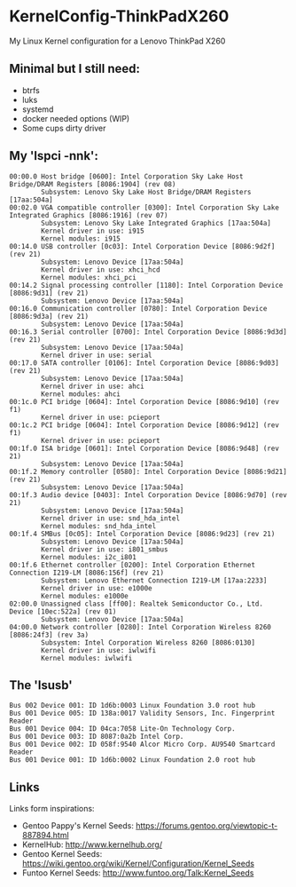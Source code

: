 KernelConfig-ThinkPadX260
==========================
My Linux Kernel configuration for a Lenovo ThinkPad X260

## Minimal but I still need:
* btrfs
* luks
* systemd
* docker needed options (WIP)
* Some cups dirty driver

## My 'lspci -nnk':
```
00:00.0 Host bridge [0600]: Intel Corporation Sky Lake Host Bridge/DRAM Registers [8086:1904] (rev 08)
        Subsystem: Lenovo Sky Lake Host Bridge/DRAM Registers [17aa:504a]
00:02.0 VGA compatible controller [0300]: Intel Corporation Sky Lake Integrated Graphics [8086:1916] (rev 07)
        Subsystem: Lenovo Sky Lake Integrated Graphics [17aa:504a]
        Kernel driver in use: i915
        Kernel modules: i915
00:14.0 USB controller [0c03]: Intel Corporation Device [8086:9d2f] (rev 21)
        Subsystem: Lenovo Device [17aa:504a]
        Kernel driver in use: xhci_hcd
        Kernel modules: xhci_pci
00:14.2 Signal processing controller [1180]: Intel Corporation Device [8086:9d31] (rev 21)
        Subsystem: Lenovo Device [17aa:504a]
00:16.0 Communication controller [0780]: Intel Corporation Device [8086:9d3a] (rev 21)
        Subsystem: Lenovo Device [17aa:504a]
00:16.3 Serial controller [0700]: Intel Corporation Device [8086:9d3d] (rev 21)
        Subsystem: Lenovo Device [17aa:504a]
        Kernel driver in use: serial
00:17.0 SATA controller [0106]: Intel Corporation Device [8086:9d03] (rev 21)
        Subsystem: Lenovo Device [17aa:504a]
        Kernel driver in use: ahci
        Kernel modules: ahci
00:1c.0 PCI bridge [0604]: Intel Corporation Device [8086:9d10] (rev f1)
        Kernel driver in use: pcieport
00:1c.2 PCI bridge [0604]: Intel Corporation Device [8086:9d12] (rev f1)
        Kernel driver in use: pcieport
00:1f.0 ISA bridge [0601]: Intel Corporation Device [8086:9d48] (rev 21)
        Subsystem: Lenovo Device [17aa:504a]
00:1f.2 Memory controller [0580]: Intel Corporation Device [8086:9d21] (rev 21)
        Subsystem: Lenovo Device [17aa:504a]
00:1f.3 Audio device [0403]: Intel Corporation Device [8086:9d70] (rev 21)
        Subsystem: Lenovo Device [17aa:504a]
        Kernel driver in use: snd_hda_intel
        Kernel modules: snd_hda_intel
00:1f.4 SMBus [0c05]: Intel Corporation Device [8086:9d23] (rev 21)
        Subsystem: Lenovo Device [17aa:504a]
        Kernel driver in use: i801_smbus
        Kernel modules: i2c_i801
00:1f.6 Ethernet controller [0200]: Intel Corporation Ethernet Connection I219-LM [8086:156f] (rev 21)
        Subsystem: Lenovo Ethernet Connection I219-LM [17aa:2233]
        Kernel driver in use: e1000e
        Kernel modules: e1000e
02:00.0 Unassigned class [ff00]: Realtek Semiconductor Co., Ltd. Device [10ec:522a] (rev 01)
        Subsystem: Lenovo Device [17aa:504a]
04:00.0 Network controller [0280]: Intel Corporation Wireless 8260 [8086:24f3] (rev 3a)
        Subsystem: Intel Corporation Wireless 8260 [8086:0130]
        Kernel driver in use: iwlwifi
        Kernel modules: iwlwifi
```

## The 'lsusb'
```
Bus 002 Device 001: ID 1d6b:0003 Linux Foundation 3.0 root hub
Bus 001 Device 005: ID 138a:0017 Validity Sensors, Inc. Fingerprint Reader
Bus 001 Device 004: ID 04ca:7058 Lite-On Technology Corp. 
Bus 001 Device 003: ID 8087:0a2b Intel Corp. 
Bus 001 Device 002: ID 058f:9540 Alcor Micro Corp. AU9540 Smartcard Reader
Bus 001 Device 001: ID 1d6b:0002 Linux Foundation 2.0 root hub
```

## Links
Links form inspirations:
* Gentoo Pappy's Kernel Seeds: https://forums.gentoo.org/viewtopic-t-887894.html
* KernelHub: http://www.kernelhub.org/
* Gentoo Kernel Seeds: https://wiki.gentoo.org/wiki/Kernel/Configuration/Kernel_Seeds
* Funtoo Kernel Seeds: http://www.funtoo.org/Talk:Kernel_Seeds

